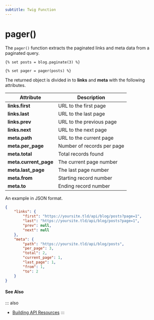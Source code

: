 ```yaml
---
subtitle: Twig Function
---
```

# pager()

The `pager()` function extracts the paginated links and meta data from a paginated query.

```twig
{% set posts = blog.paginate(3) %}

{% set pager = pager(posts) %}
```

The returned object is divided in to **links** and **meta** with the following attributes.

Attribute | Description
------------- | -------------
**links.first** | URL to the first page
**links.last** | URL to the last page
**links.prev** | URL to the previous page
**links.next** | URL to the next page
**meta.path** | URL to the current page
**meta.per_page** | Number of records per page
**meta.total** | Total records found
**meta.current_page** | The current page number
**meta.last_page** | The last page number
**meta.from** | Starting record number
**meta.to** | Ending record number

An example in JSON format.

```json
{
    "links": {
        "first": "https://yoursite.tld/api/blog/posts?page=1",
        "last": "https://yoursite.tld/api/blog/posts?page=1",
        "prev": null,
        "next": null
    },
    "meta": {
        "path": "https://yoursite.tld/api/blog/posts",
        "per_page": 3,
        "total": 2,
        "current_page": 1,
        "last_page": 1,
        "from": 1,
        "to": 2
    }
}
```

#### See Also

::: also
* [Building API Resources](../../cms/resources/building-apis.md)
:::
